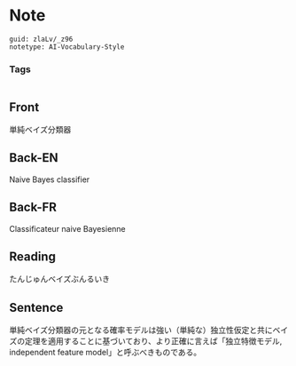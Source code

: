# Note
```
guid: zlaLv/_z96
notetype: AI-Vocabulary-Style
```

### Tags
```
```

## Front
単純ベイズ分類器

## Back-EN
Naive Bayes classifier

## Back-FR
Classificateur naive Bayesienne

## Reading
たんじゅんベイズぶんるいき

## Sentence
単純ベイズ分類器の元となる確率モデルは強い（単純な）独立性仮定と共にベイズの定理を適用することに基づいており、より正確に言えば「独立特徴モデル, independent feature model」と呼ぶべきものである。
